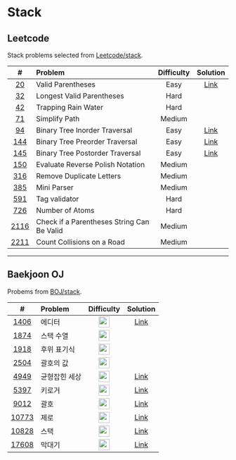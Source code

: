 # Stack

## Leetcode
Stack problems selected from [Leetcode/stack](https://leetcode.com/tag/stack/).

|  #   | Problem | Difficulty | Solution |
| :--: | :----- | :--------: | :------: |
| <a href="https://leetcode.com/problems/valid-parentheses" target="_blank">20</a>  | Valid Parentheses | Easy | <a href="https://github.com/bleudog/leetcode/tree/main/20-valid-parentheses" target="_blank">Link</a> | 
| <a href="https://leetcode.com/problems/longest-valid-parentheses" target="_blank">32</a>  | Longest Valid Parentheses | Hard | | 
| <a href="https://leetcode.com/problems/trapping-rain-water/" target="_blank">42</a>  | Trapping Rain Water | Hard | | 
| <a href="https://leetcode.com/problems/simplify-path/" target="_blank">71</a>  | Simplify Path | Medium | | 
| <a href="https://leetcode.com/problems/binary-tree-inorder-traversal/" target="_blank">94</a>  | Binary Tree Inorder Traversal | Easy | <a href="https://github.com/bleudog/leetcode/tree/main/94-binary-tree-inorder-traversal" target="_blank">Link</a> | 
| <a href="https://leetcode.com/problems/binary-tree-preorder-traversal/" target="_blank">144</a>  | Binary Tree Preorder Traversal | Easy | <a href="https://github.com/bleudog/leetcode/tree/main/144-binary-tree-preorder-traversal" target="_blank">Link</a> | 
| <a href="https://leetcode.com/problems/binary-tree-postorder-traversal/" target="_blank">145</a>  | Binary Tree Postorder Traversal | Easy |  <a href="https://github.com/bleudog/leetcode/tree/main/145-binary-tree-postorder-traversal" target="_blank">Link</a> |
| <a href="https://leetcode.com/problems/evaluate-reverse-polish-notation/" target="_blank">150</a>  | Evaluate Reverse Polish Notation | Medium | |
| <a href="https://leetcode.com/problems/remove-duplicate-letters/" target="_blank">316</a>  | Remove Duplicate Letters | Medium | |
| <a href="https://leetcode.com/problems/mini-parser/" target="_blank">385</a>  | Mini Parser | Medium | |
| <a href="https://leetcode.com/problems/tag-validator/" target="_blank">591</a>  | Tag validator | Hard | |
| <a href="https://leetcode.com/problems/number-of-atoms/" target="_blank">726</a>  | Number of Atoms | Hard | |
| <a href="https://leetcode.com/problems/check-if-a-parentheses-string-can-be-valid/" target="_blank">2116</a>  | Check if a Parentheses String Can Be Valid | Medium | |
| <a href="https://leetcode.com/problems/count-collisions-on-a-road/" target="_blank">2211</a>  | Count Collisions on a Road | Medium | |

---

## Baekjoon OJ
Probems from [BOJ/stack](https://www.acmicpc.net/problemset?sort=ac_desc&algo=71).

|  #   | Problem | Difficulty | Solution |
| :--: | :----- | :--------: | :------: |
| <a href="https://www.acmicpc.net/problem/1406" target="_blank">1406</a>  | 에디터 | <img src="https://static.solved.ac/tier_small/8.svg" style="width: 25px" /> | <a href="https://github.com/bleudog/baekjoon-programmers/tree/main/%EB%B0%B1%EC%A4%80/Silver/1406.%E2%80%85%EC%97%90%EB%94%94%ED%84%B0" target="_blank">Link</a> | 
| <a href="https://www.acmicpc.net/problem/1874" target="_blank">1874</a>  | 스택 수열 | <img src="https://static.solved.ac/tier_small/8.svg" style="width: 25px" /> |  | 
| <a href="https://www.acmicpc.net/problem/1918" target="_blank">1918</a>  | 후위 표기식 | <img src="https://static.solved.ac/tier_small/13.svg" style="width: 25px" /> |  | 
| <a href="https://www.acmicpc.net/problem/2504" target="_blank">2504</a>  | 괄호의 값 | <img src="https://static.solved.ac/tier_small/10.svg" style="width: 25px" /> |  | 
| <a href="https://www.acmicpc.net/problem/4949" target="_blank">4949</a>  | 균형잡힌 세상 | <img src="https://static.solved.ac/tier_small/7.svg" style="width: 25px" /> | <a href="https://github.com/bleudog/baekjoon-programmers/tree/main/%EB%B0%B1%EC%A4%80/Silver/4949.%E2%80%85%EA%B7%A0%ED%98%95%EC%9E%A1%ED%9E%8C%E2%80%85%EC%84%B8%EC%83%81" target="_blank">Link</a> | 
| <a href="https://www.acmicpc.net/problem/5397" target="_blank">5397</a>  | 키로거 | <img src="https://static.solved.ac/tier_small/8.svg" style="width: 25px" /> | <a href="https://github.com/bleudog/baekjoon-programmers/tree/main/%EB%B0%B1%EC%A4%80/Silver/5397.%E2%80%85%ED%82%A4%EB%A1%9C%EA%B1%B0" target="_blank">Link</a> | 
| <a href="https://www.acmicpc.net/problem/9012" target="_blank">9012</a>  | 괄호 | <img src="https://static.solved.ac/tier_small/7.svg" style="width: 25px" /> | <a href="https://github.com/bleudog/baekjoon-programmers/tree/main/%EB%B0%B1%EC%A4%80/Silver/9012.%E2%80%85%EA%B4%84%ED%98%B8" target="_blank">Link</a> | 
| <a href="https://www.acmicpc.net/problem/10773" target="_blank">10773</a>  | 제로 | <img src="https://static.solved.ac/tier_small/7.svg" style="width: 25px" /> | <a href="https://github.com/bleudog/baekjoon-programmers/tree/main/%EB%B0%B1%EC%A4%80/Silver/10773.%E2%80%85%EC%A0%9C%EB%A1%9C" target="_blank">Link</a> | 
| <a href="https://www.acmicpc.net/problem/10828" target="_blank">10828</a>  | 스택 | <img src="https://static.solved.ac/tier_small/7.svg" style="width: 25px" /> | <a href="https://github.com/bleudog/baekjoon-programmers/tree/main/%EB%B0%B1%EC%A4%80/Silver/10828.%E2%80%85%EC%8A%A4%ED%83%9D" target="_blank">Link</a> | 
| <a href="https://www.acmicpc.net/problem/17608" target="_blank">17608</a>  | 막대기 | <img src="https://static.solved.ac/tier_small/4.svg" style="width: 25px" /> | <a href="https://github.com/bleudog/baekjoon-programmers/tree/main/%EB%B0%B1%EC%A4%80/Bronze/17608.%E2%80%85%EB%A7%89%EB%8C%80%EA%B8%B0" target="_blank">Link</a> | 
